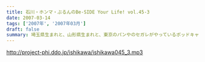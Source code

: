 ```yaml
---
title: 石川・ホンマ・ぶるんのBe-SIDE Your Life! vol.45-3
date: 2007-03-14
tags: ['2007年', '2007年03月']
draft: false
summary: 埼玉県生まれと、山形県生まれと、東京のパンやのセガレがやっているポッドキャスト！ビーサイ！パンのことなら俺にまかせろというばかりのぶるん氏ですが、実は生地に触ったことすらほとんどないらしい！？果たして氏が家業を手伝うことになる日は来るのか・・・NAMAE
---
```


http://project-phi.ddo.jp/ishikawa/ishikawa045_3.mp3
